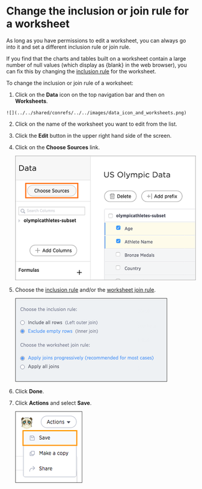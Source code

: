 # Change the inclusion or join rule for a worksheet

As long as you have permissions to edit a worksheet, you can always go into it and set a different inclusion rule or join rule.

If you find that the charts and tables built on a worksheet contain a large number of null values \(which display as \{blank\} in the web browser\), you can fix this by changing the [inclusion rule](about_inclusion_rule.html#) for the worksheet.

To change the inclusion or join rule of a worksheet:

1.   Click on the **Data** icon on the top navigation bar and then on **Worksheets**. 

    ![](../../shared/conrefs/../../images/data_icon_and_worksheets.png)

2.   Click on the name of the worksheet you want to edit from the list. 
3.   Click the **Edit** button in the upper right hand side of the screen. 
4.  Click on the **Choose Sources** link.

    ![](../../shared/conrefs/../../images/worksheet_add_sources_link.png)

5.   Choose the [inclusion rule](about_inclusion_rule.html#) and/or the [worksheet join rule](progressive_joins.html#). 

     ![](../../images/worksheet_join_incusion_rule.png "The worksheet join rule and inclusion rule") 

6.   Click **Done**. 
7.  Click **Actions** and select **Save**.

    ![](../../shared/conrefs/../../images/action_save_worksheet.png "Save a worksheet")


